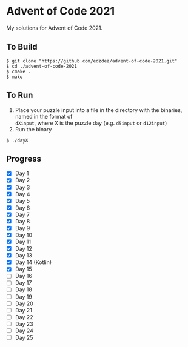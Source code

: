 # Advent of Code 2021

My solutions for Advent of Code 2021.

## To Build

```shell
$ git clone "https://github.com/edzdez/advent-of-code-2021.git"
$ cd ./advent-of-code-2021
$ cmake .
$ make
```

## To Run

1. Place your puzzle input into a file in the directory with the binaries, named in the format of  
   `dXinput`, where X is the puzzle day (e.g. `d5input` or `d12input`)
2. Run the binary

```shell
$ ./dayX 
```

## Progress

- [x] Day 1
- [x] Day 2
- [x] Day 3
- [x] Day 4
- [x] Day 5
- [x] Day 6
- [x] Day 7
- [x] Day 8
- [x] Day 9
- [x] Day 10
- [x] Day 11
- [x] Day 12
- [x] Day 13
- [x] Day 14 (Kotlin)
- [x] Day 15
- [ ] Day 16
- [ ] Day 17
- [ ] Day 18
- [ ] Day 19
- [ ] Day 20
- [ ] Day 21
- [ ] Day 22
- [ ] Day 23
- [ ] Day 24
- [ ] Day 25
